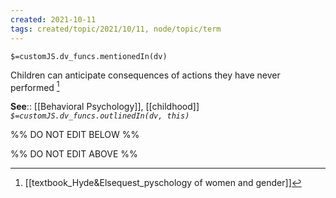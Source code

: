 ```yaml
---
created: 2021-10-11
tags: created/topic/2021/10/11, node/topic/term
---
```

`$=customJS.dv_funcs.mentionedIn(dv)`


Children can anticipate consequences of actions they have never performed [^1] 

**See**:: [[Behavioral Psychology]], [[childhood]]
*`$=customJS.dv_funcs.outlinedIn(dv, this)`*

%% DO NOT EDIT BELOW %%

%% DO NOT EDIT ABOVE %%
[^1]: [[textbook_Hyde&Elsequest_pyschology of women and gender]]
